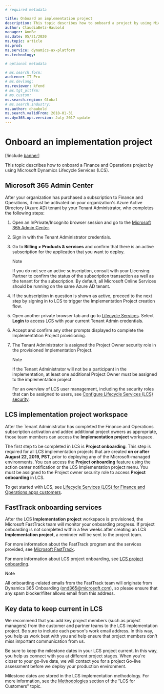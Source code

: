 ```yaml
---
# required metadata

title: Onboard an implementation project
description: This topic describes how to onboard a project by using Microsoft Dynamics Lifecycle Services (LCS).
author: ClaudiaBetz-Haubold
manager: AnnBe
ms.date: 05/21/2020
ms.topic: article
ms.prod: 
ms.service: dynamics-ax-platform
ms.technology: 

# optional metadata

# ms.search.form:  
audience: IT Pro
# ms.devlang: 
ms.reviewer: kfend
# ms.tgt_pltfrm: 
# ms.custom: 
ms.search.region: Global
# ms.search.industry: 
ms.author: chaubold
ms.search.validFrom: 2018-01-31
ms.dyn365.ops.version: July 2017 update
---
```


# Onboard an implementation project

[!include [banner](../includes/banner.md)]

This topic describes how to onboard a Finance and Operations project by using Microsoft Dynamics Lifecycle Services (LCS).

## Microsoft 365 Admin Center

After your organization has purchased a subscription to Finance and Operations, it must be activated on your organization's Azure Active Directory (Azure AD) tenant by your Tenant Administrator, who completes the following steps:

1. Open an InPrivate/Incognito browser session and go to the [Microsoft 365 Admin Center](https://admin.microsoft.com/).
2. Sign in with the Tenant Administrator credentials.
3. Go to **Billing > Products & services** and confirm that there is an active subscription for the application that you want to deploy. 
   > [!NOTE]
   > If you do not see an active subscription, consult with your Licensing Partner to confirm the status of the subscription transaction as well as the tenant for the subscription. By default, all Microsoft Online Services should be running on the same Azure AD tenant.
4. If the subscription in question is shown as active, proceed to the next step by signing in to LCS to trigger the Implementation Project creation flow.
5. Open another private browser tab and go to [Lifecycle Services](https://lcs.dynamics.com). Select **Login** to access LCS with your current Tenant Admin credentials.
6. Accept and confirm any other prompts displayed to complete the Implementation Project provisioning.
7. The Tenant Administrator is assigned the Project Owner security role in the provisioned Implementation Project.  
   > [!NOTE]
   > If the Tenant Administrator will not be a participant in the implementation, at least one additional Project Owner must be assigned to the implementation project.

   For an overview of LCS user management, including the security roles that can be assigned to users, see [Configure Lifecycle Services (LCS) security](../../dev-itpro/lifecycle-services/configure-lcs-security.md#configuring-project-security).

## LCS implementation project workspace

After the Tenant Administrator has completed the Finance and Operations subscription activation and added additional project owners as appropriate, those team members can access the **Implementation project** workspace.

The first step to be completed in LCS is **Project onboarding**. This step is required for all LCS implementation projects that are created **on or after August 22, 2019, PST**, prior to deploying any of the Microsoft-managed environments. You can access the **Project onboarding** feature using the action center notification or the LCS Implementation project menu. You must be assigned to the Project owner security role to access **Project onboarding** in LCS.

To get started with LCS, see [Lifecycle Services (LCS) for Finance and Operations apps customers](../../dev-itpro/lifecycle-services/lcs-works-lcs.md). 

## FastTrack onboarding services

After the LCS **Implementation project** workspace is provisioned, the Microsoft FastTrack team will monitor your onboarding progress. If project onboarding is not completed within a few weeks after creating an LCS **Implementation project**, a reminder will be sent to the project team. 

For more information about the FastTrack program and the services provided, see [Microsoft FastTrack](../get-started/fasttrack-dynamics-365-overview.md).

For more information about LCS project onboarding, see [LCS project onboarding](../../dev-itpro/lifecycle-services/project-onboarding.md).


> [!NOTE]
> All onboarding-related emails from the FastTrack team will originate from Dynamics 365 Onboarding (<ond365@microsoft.com>), so please ensure that any spam blocker/filter allows email from this address.


## Key data to keep current in LCS

We recommend that you add key project members (such as project managers) from the customer and partner teams to the LCS implementation project. Be sure to include each person's work email address. In this way, you help us work best with you and help ensure that project members don't miss important communication from us.

Be sure to keep the milestone dates in your LCS project current. In this way, you help us connect with you at different project stages. When you're closer to your go-live date, we will contact you for a project Go-live assessment before we deploy your production environment.

Milestone dates are stored in the LCS implementation methodology. For more information, see the [Methodologies](../../dev-itpro/lifecycle-services/lcs-works-lcs.md#methodologies) section of the "LCS for Customers" topic.
